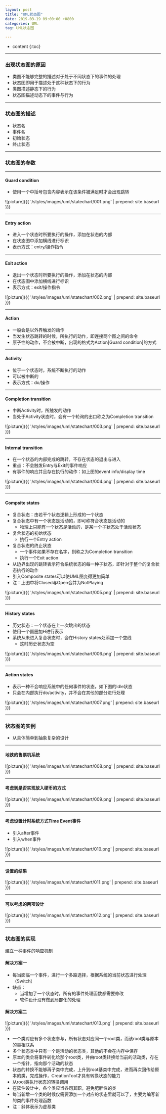 ```yaml
---
layout: post
title: "UML状态图"
date: 2019-03-19 09:00:00 +0800
categories: UML
tag: UML状态图

---
```

* content
{:toc}
---

<!-- more -->

### 出现状态图的原因  
- 类图不能够完整的描述对于处于不同状态下的事件的处理
- 状态图即用于描述处于这种状态下的行为
- 类图描述静态下的行为
- 状态图描述动态下的事件与行为

---

### 状态图的描述

- 状态名
- 事件名
- 初始状态
- 终止状态

---

### 状态图的参数

---

#### Guard condition
- 使用一个中括号包含内容表示在该条件被满足时才会出现跳转

![picture]({{ '/styles/images/uml/statechart/001.png' | prepend: site.baseurl }})

---

#### Entry action
- 进入一个状态时所要执行的操作，添加在状态的内部
- 在状态图中添加横线进行标识
- 表示方式：entry/操作指令

---

#### Exit action
- 退出一个状态时所要执行的操作，添加在状态的内部
- 在状态图中添加横线进行标识
- 表示方式：exit/操作指令

![picture]({{ '/styles/images/uml/statechart/002.png' | prepend: site.baseurl }})

---

#### Action
- 一般会是以外界触发的动作
- 当发生状态跳转的时候，所执行的动作，即连接两个图之间的命令
- 原子性的动作，不会被中断，出现的格式为Action[Guard condition]的方式

---

#### Activity
- 位于一个状态时，系统不断执行的动作
- 可以被中断的
- 表示方式：do/操作

---

#### Completion transition
- 中断Activity时，所触发的动作
- 当处于Activity状态时，会有一个轮询的出口称之为Completion transition

![picture]({{ '/styles/images/uml/statechart/003.png' | prepend: site.baseurl }})

---

#### Internal transition
- 在一个状态的内部完成的跳转，不存在状态的退出与进入
- 重点：不会触发Entry与Exit的事件响应
- 有事件的响应并且存在执行的动作：如上图的event info/display time 

![picture]({{ '/styles/images/uml/statechart/004.png' | prepend: site.baseurl }})

---

#### Compsite states
- 复合状态：由若干个状态逻辑上形成的一个状态
- 复合状态中有一个状态是活动的，即可称符合状态是活动的
    - 物理上只能有一个状态是活动的，是某一个子状态处于活动状态
- 复合状态的初始状态
    - 执行一个Entry action
- 复合状态的终止状态
    - 一个事件如果不存在名字，则称之为Completion transition
    - 执行一个Exit action
- 从边界出现的跳转表示符合系统状态的每一种子状态，即针对于整个的复合状态执行的动作
- 引入Composite states可以使UML图变得更加简单
- 注：上图中将Closed与Open合并为NotPlaying

![picture]({{ '/styles/images/uml/statechart/005.png' | prepend: site.baseurl }})

---

#### History states
- 历史状态：一个状态在上一次跳出的状态
- 使用一个圆圈加H进行表示
- 系统从未进入复合状态时，会在History states处添加一个空线
    - 这时历史状态为空

![picture]({{ '/styles/images/uml/statechart/006.png' | prepend: site.baseurl }})

---

#### Action states
- 表示一种不会响应系统中的任何事件的状态，如下图的Idle状态
- 只会在内部执行do/activity，并不会在其他的部分进行处理

![picture]({{ '/styles/images/uml/statechart/007.png' | prepend: site.baseurl }})

---

### 状态图的实例
- 从具体简单到抽象复杂的设计

---

#### 地铁的售票机系统

![picture]({{ '/styles/images/uml/statechart/008.png' | prepend: site.baseurl }})

---

#### 考虑到是否实现放入硬币的方式

![picture]({{ '/styles/images/uml/statechart/009.png' | prepend: site.baseurl }})

---

#### 考虑设置计时系统方式Time Event事件
- 引入after事件
- 引入when事件

![picture]({{ '/styles/images/uml/statechart/010.png' | prepend: site.baseurl }})

---

#### 设置的结果

![picture]({{ '/styles/images/uml/statechart/011.png' | prepend: site.baseurl }})

---

#### 可以考虑的两项设计

![picture]({{ '/styles/images/uml/statechart/012.png' | prepend: site.baseurl }})

---

### 状态图的实现
建立一种事件的响应机制

#### 解决方案一
- 每当面临一个事件，进行一个多路选择，根据系统的当前状态进行处理（Switch）
- 缺点：
    - 当增加了一个状态时，所有的事件处理函数都需要修改
    - 软件设计没有做到局部化的处理

#### 解决方案二

![picture]({{ '/styles/images/uml/statechart/013.png' | prepend: site.baseurl }})

- 一个类对应有多个状态参与，所有状态对应同一个root类，而该root类与原本的类相联系
- 多个状态类中只有一个是活动的状态类，其他的不会在内存中保存
- 原本的类会将事件转化给那个root类，并由root类转换给当前的活动类，存在一个指针，指向那个活动的状态
- 状态的转换不能够再子类中完成，上升到root基类中完成，进而再次回传给原本的类，完成操作，CreationTool才具有转换状态的能力
- 从root类执行状态的转换调用
- 在软件设计中，各个类应当各司其职，避免肥胖性的类
- 每当新增一个类的时候仅需要添加一个对应的状态里就可以了，主要为编写新的类的事件处理函数
- 注：斜体表示为虚基类
